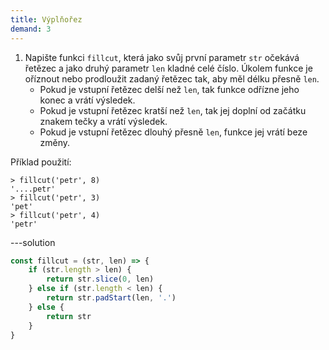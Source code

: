 ```yaml
---
title: Výplňořez
demand: 3
---
```


1. Napište funkci `fillcut`, která jako svůj první parametr `str` očekává řetězec a jako druhý parametr `len` kladné celé číslo. Úkolem funkce je oříznout nebo prodloužit zadaný řetězec tak, aby měl délku přesně `len`.
   - Pokud je vstupní řetězec delší než `len`, tak funkce odřízne jeho konec a vrátí výsledek.
   - Pokud je vstupní řetězec kratší než `len`, tak jej doplní od začátku znakem tečky a vrátí výsledek.
   - Pokud je vstupní řetězec dlouhý přesně `len`, funkce jej vrátí beze změny.

Příklad použití:

```jscon
> fillcut('petr', 8)
'....petr'
> fillcut('petr', 3)
'pet'
> fillcut('petr', 4)
'petr'
```

---solution

```js
const fillcut = (str, len) => {
	if (str.length > len) {
		return str.slice(0, len)
	} else if (str.length < len) {
		return str.padStart(len, '.')
	} else {
		return str
	}
}
```
